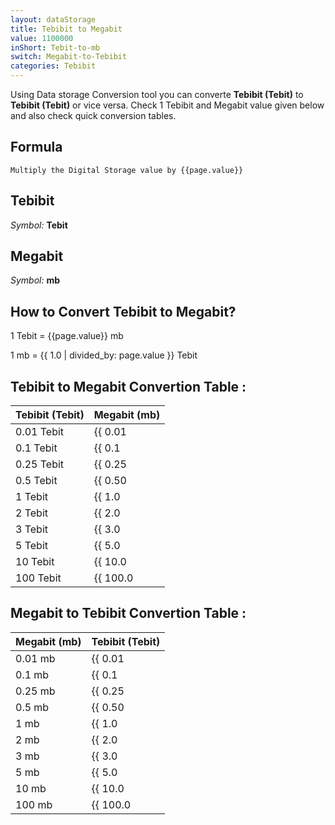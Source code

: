 ```yaml
---
layout: dataStorage
title: Tebibit to Megabit
value: 1100000
inShort: Tebit-to-mb
switch: Megabit-to-Tebibit
categories: Tebibit
---
```


Using Data storage Conversion tool you can converte **Tebibit (Tebit)** to **Tebibit (Tebit)** or vice versa. Check 1 Tebibit and Megabit value given below and also check quick conversion tables.

## Formula
`Multiply the Digital Storage value by {{page.value}}`

## Tebibit
*Symbol:* **Tebit**

## Megabit
*Symbol:* **mb**

## How to Convert Tebibit to Megabit?

1 Tebit = {{page.value}} mb

1 mb = {{ 1.0 | divided_by: page.value }} Tebit


## Tebibit to Megabit Convertion Table :

| Tebibit (Tebit) | Megabit (mb) |
| ---- | ---- |
| 0.01 Tebit | {{ 0.01 | times: page.value }} mb |
| 0.1 Tebit | {{ 0.1 | times: page.value }} mb |
| 0.25 Tebit | {{ 0.25 | times: page.value }} mb |
| 0.5 Tebit | {{ 0.50 | times: page.value }} mb |
| 1 Tebit | {{ 1.0 | times: page.value }} mb |
| 2 Tebit | {{ 2.0 | times: page.value }} mb |
| 3 Tebit | {{ 3.0 | times: page.value }} mb |
| 5 Tebit | {{ 5.0 | times: page.value }} mb |
| 10 Tebit | {{ 10.0 | times: page.value }} mb |
| 100 Tebit | {{ 100.0 | times: page.value }} mb |

## Megabit to Tebibit Convertion Table :

| Megabit (mb) | Tebibit (Tebit) |
| ---- | ---- |
| 0.01 mb | {{ 0.01 | divided_by: page.value }} Tebit |
| 0.1 mb | {{ 0.1 | divided_by: page.value }} Tebit |
| 0.25 mb | {{ 0.25 | divided_by: page.value }} Tebit |
| 0.5 mb | {{ 0.50 | divided_by: page.value }} Tebit |
| 1 mb | {{ 1.0 | divided_by: page.value }} Tebit |
| 2 mb | {{ 2.0 | divided_by: page.value }} Tebit |
| 3 mb | {{ 3.0 | divided_by: page.value }} Tebit |
| 5 mb | {{ 5.0 | divided_by: page.value }} Tebit |
| 10 mb | {{ 10.0 | divided_by: page.value }} Tebit |
| 100 mb | {{ 100.0 | divided_by: page.value }} Tebit |


<script>
document.getElementById('selectInput')[15].selected = true
document.getElementById('selectOutput')[6].selected = true
</script>

